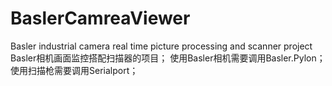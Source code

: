  # BaslerCamreaViewer
 Basler industrial camera real time picture processing and scanner project    
 Basler相机画面监控搭配扫描器的项目； 
 使用Basler相机需要调用Basler.Pylon； 
 使用扫描枪需要调用Serialport； 
 
